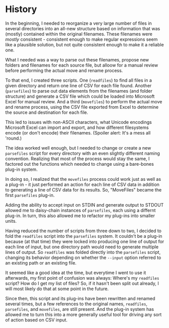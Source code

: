 # History

In the beginning, I needed to reorganize a very large number of
files in several directories into an all-new structure based on
information that was (mostly) contained within the original filenames.
These filenames were *mostly* consistent - consistent enough to
make regular expressions seem like a plausible solution, but not
quite consistent enough to make it a reliable one.

What I needed was a way to parse out these filenames, propose new
folders and filenames for each source file, but alloow for a
manual review before performing the actual move and rename process.

To that end, I created three scripts. One (`readfiles`) to find
all files in a given directory and return one line of CSV for
each file found. Another (`parsefiles`) to parse out data elements
from the filenames (and folder structure) and generate a CSV
file which could be loaded into Microsoft Excel for manual review.
And a third (`movefiles`) to perform the actual move and rename
process, using the CSV file exported from Excel to determine
the source and destination for each file.

This led to issues with non-ASCII characters, what Unicode
encodings Microsoft Excel can import and export, and how different
filesystems encode (or don't encode) their filenames.
(Spoiler alert: It's a mess all 'round.)

The idea worked well enough, but I needed to change or create a
new `parsefiles` script for every directory with an even
slightly different naming convention. Realizing that most of
the process would stay the same, I factored out the functions
which needed to change using a bare-bones plug-in system.

In doing so, I realized that the `movefiles` process could work
just as well as a plug-in - it just performed an action for each
line of CSV data in addition to generating a line of CSV data for
its results. So, "MoveFiles" became the first `parsefiles` plug-in.

Adding the ability to accept input on STDIN and generate output
to STDOUT allowed me to daisy-chain instances of `parsefiles`,
each using a differnt plug-in. In turn, this also allowed me to
refactor my plug-ins into smaller units.

Having reduced the number of scripts from three down to two, I
decided to fold the `readfiles` script into the `parsefiles`
system. It couldn't be a plug-in because (at that time) they were
locked into producing one line of output for each line of input,
but one directory path would need to generate multiple lines of
output. So `readfiles` was folded directly into the `parsefiles`
script, changing its behavior depending on whether the `--input`
option referred to an existing path or an existing file.

It seemed like a good idea at the time, but everytime I went to
use it afterwards, my first point of confusion was always: Where's
my `readfiles` script? How do I get my list of files? So, if it
hasn't been split out already, I will most likely do that at some
point in the future.

Since then, this script and its plug-ins have been rewritten and
renamed several times, but a few references to the original names,
`readfiles`, `parsefiles`, and `movefiles`, are still present.
And the plug-in system has allowed me to turn this into a more
generally useful tool for driving any sort of action based on CSV
input.

